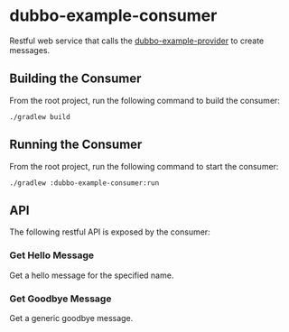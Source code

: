 # dubbo-example-consumer
Restful web service that calls the [dubbo-example-provider](../dubbo-example-provider) to create messages.

## Building the Consumer
From the root project, run the following command to build the consumer:

    ./gradlew build

## Running the Consumer
From the root project, run the following command to start the consumer:

    ./gradlew :dubbo-example-consumer:run
    
## API
The following restful API is exposed by the consumer:

### Get Hello Message
Get a hello message for the specified name.

### Get Goodbye Message
Get a generic goodbye message.
